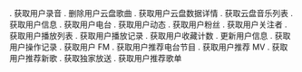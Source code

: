 . 获取用户录音
. 删除用户云盘歌曲
. 获取用户云盘数据详情
. 获取云盘音乐列表
. 获取用户信息
. 获取用户电台
. 获取用户动态
. 获取用户粉丝
. 获取用户关注者
. 获取用户播放列表
. 获取用户播放记录
. 获取用户收藏计数
. 更新用户信息
. 获取用户操作记录
. 获取用户 FM
. 获取用户推荐电台节目
. 获取用户推荐 MV
. 获取用户推荐新歌
. 获取独家放送
. 获取用户推荐歌单
